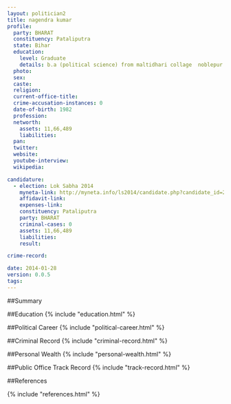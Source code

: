```yaml
---
layout: politician2
title: nagendra kumar
profile: 
  party: BHARAT
  constituency: Pataliputra
  state: Bihar
  education: 
    level: Graduate
    details: b.a (political science) from maltidhari collage  noblepur magadh university bodhgaya 2001  10th pass noblepur in 1994  12th pass from maltidhari collage noblepur in 1998
  photo: 
  sex: 
  caste: 
  religion: 
  current-office-title: 
  crime-accusation-instances: 0
  date-of-birth: 1982
  profession: 
  networth: 
    assets: 11,66,489
    liabilities: 
  pan: 
  twitter: 
  website: 
  youtube-interview: 
  wikipedia: 

candidature: 
  - election: Lok Sabha 2014
    myneta-link: http://myneta.info/ls2014/candidate.php?candidate_id=2756
    affidavit-link: 
    expenses-link: 
    constituency: Pataliputra 
    party: BHARAT
    criminal-cases: 0
    assets: 11,66,489
    liabilities: 
    result:  

crime-record: 

date: 2014-01-28
version: 0.0.5
tags: 
---
```

##Summary


##Education
{% include "education.html" %}


##Political Career
{% include "political-career.html" %}


##Criminal Record
{% include "criminal-record.html" %}


##Personal Wealth
{% include "personal-wealth.html" %}


##Public Office Track Record
{% include "track-record.html" %}


##References


{% include "references.html" %}